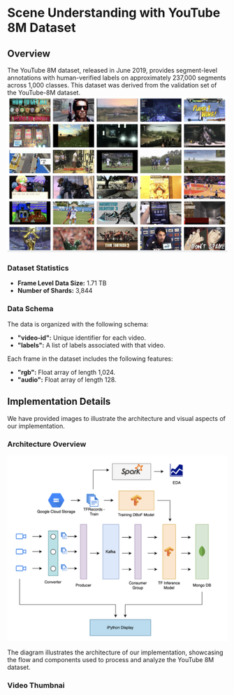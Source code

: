 # Scene Understanding with YouTube 8M Dataset 

## Overview

The YouTube 8M dataset, released in June 2019, provides segment-level annotations with human-verified labels on approximately 237,000 segments across 1,000 classes. This dataset was derived from the validation set of the YouTube-8M dataset.
![Architecture Overview](data/images/Thumbnails.png)

### Dataset Statistics

- **Frame Level Data Size:** 1.71 TB
- **Number of Shards:** 3,844

### Data Schema

The data is organized with the following schema:

- **"video-id":** Unique identifier for each video.
- **"labels":** A list of labels associated with that video.

Each frame in the dataset includes the following features:

- **"rgb":** Float array of length 1,024.
- **"audio":** Float array of length 128.

## Implementation Details

We have provided images to illustrate the architecture and visual aspects of our implementation.

### Architecture Overview

![Architecture Overview](data/images/architecture.png)

The diagram illustrates the architecture of our implementation, showcasing the flow and components used to process and analyze the YouTube 8M dataset.

### Video Thumbnai
